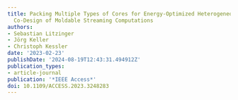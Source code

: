 ```yaml
---
title: Packing Multiple Types of Cores for Energy-Optimized Heterogeneous Hardware-Software
  Co-Design of Moldable Streaming Computations
authors:
- Sebastian Litzinger
- Jörg Keller
- Christoph Kessler
date: '2023-02-23'
publishDate: '2024-08-19T12:43:31.494912Z'
publication_types:
- article-journal
publication: '*IEEE Access*'
doi: 10.1109/ACCESS.2023.3248283
---
```

